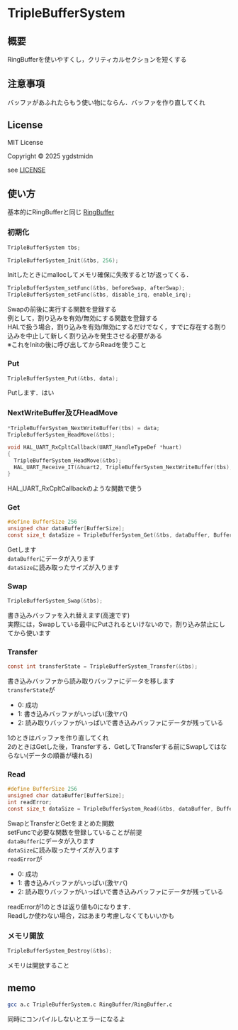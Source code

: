 # TripleBufferSystem
## 概要
RingBufferを使いやすくし，クリティカルセクションを短くする

## 注意事項
バッファがあふれたらもう使い物にならん．バッファを作り直してくれ

## License
MIT License

Copyright © 2025 ygdstmidn

see [LICENSE](./LICENSE)

## 使い方

基本的にRingBufferと同じ
[RingBuffer](./RingBuffer/README.md)

### 初期化
```c
TripleBufferSystem tbs;
```
```c
TripleBufferSystem_Init(&tbs, 256);
```
Initしたときにmallocしてメモリ確保に失敗すると1が返ってくる．
```c
TripleBufferSystem_setFunc(&tbs, beforeSwap, afterSwap);
TripleBufferSystem_setFunc(&tbs, disable_irq, enable_irq);
```
Swapの前後に実行する関数を登録する\
例として，割り込みを有効/無効にする関数を登録する\
HALで扱う場合，割り込みを有効/無効にするだけでなく，すでに存在する割り込みを中止して新しく割り込みを発生させる必要がある\
※これをInitの後に呼び出してからReadを使うこと

### Put
```c
TripleBufferSystem_Put(&tbs, data);
```
Putします．はい

### NextWriteBuffer及びHeadMove
```c
*TripleBufferSystem_NextWriteBuffer(tbs) = data;
TripleBufferSystem_HeadMove(&tbs);
```
```c
void HAL_UART_RxCpltCallback(UART_HandleTypeDef *huart)
{
  TripleBufferSystem_HeadMove(&tbs);
  HAL_UART_Receive_IT(&huart2, TripleBufferSystem_NextWriteBuffer(tbs), 1);
}
```
HAL_UART_RxCpltCallbackのような関数で使う

### Get
```c
#define BufferSize 256
unsigned char dataBuffer[BufferSize];
const size_t dataSize = TripleBufferSystem_Get(&tbs, dataBuffer, BufferSize);
```
Getします\
`dataBuffer`にデータが入ります\
`dataSize`に読み取ったサイズが入ります

### Swap
```c
TripleBufferSystem_Swap(&tbs);
```
書き込みバッファを入れ替えます(高速です)\
実際には，Swapしている最中にPutされるといけないので，割り込み禁止にしてから使います

### Transfer
```c
const int transferState = TripleBufferSystem_Transfer(&tbs);
```
書き込みバッファから読み取りバッファにデータを移します\
`transferState`が
- 0: 成功
- 1: 書き込みバッファがいっぱい(激ヤバ)
- 2: 読み取りバッファがいっぱいで書き込みバッファにデータが残っている

1のときはバッファを作り直してくれ\
2のときはGetした後，Transferする．GetしてTransferする前にSwapしてはならない(データの順番が壊れる)

### Read
```c
#define BufferSize 256
unsigned char dataBuffer[BufferSize];
int readError;
const size_t dataSize = TripleBufferSystem_Read(&tbs, dataBuffer, BufferSize, &readError);
```
SwapとTransferとGetをまとめた関数\
setFuncで必要な関数を登録していることが前提\
`dataBuffer`にデータが入ります\
`dataSize`に読み取ったサイズが入ります\
`readError`が
- 0: 成功
- 1: 書き込みバッファがいっぱい(激ヤバ)
- 2: 読み取りバッファがいっぱいで書き込みバッファにデータが残っている

readErrorが1のときは返り値も0になります．\
Readしか使わない場合，2はあまり考慮しなくてもいいかも

### メモリ開放
```c
TripleBufferSystem_Destroy(&tbs);
```
メモリは開放すること

## memo
```bash
gcc a.c TripleBufferSystem.c RingBuffer/RingBuffer.c
```
同時にコンパイルしないとエラーになるよ

